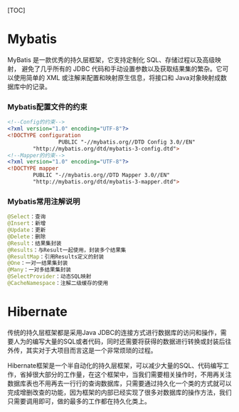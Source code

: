 [TOC]

# Mybatis

MyBatis 是一款优秀的持久层框架，它支持定制化 SQL、存储过程以及高级映射， 避免了几乎所有的 JDBC 代码和手动设置参数以及获取结果集的繁杂。它可以使用简单的 XML 或注解来配置和映射原生信息，将接口和 Java对象映射成数据库中的记录。

### Mybatis配置文件的约束

```xml
<!--Config的约束-->
<?xml version="1.0" encoding="UTF-8"?>
<!DOCTYPE configuration 
				PUBLIC "-//mybatis.org//DTD Config 3.0//EN"
        "http://mybatis.org/dtd/mybatis-3-config.dtd">
<!--Mapper的约束-->
<?xml version="1.0" encoding="UTF-8"?>
<!DOCTYPE mapper 
        PUBLIC "-//mybatis.org//DTD Mapper 3.0//EN"
        "http://mybatis.org/dtd/mybatis-3-mapper.dtd">
```

### Mybatis常用注解说明

```java
@Select：查询
@Insert：新增
@Update：更新
@Delete：删除
@Result：结果集封装
@Results：与Result一起使用，封装多个结果集
@ResultMap：引用Results定义的封装
@One：一对一结果集封装
@Many：一对多结果集封装
@SelectProvider：动态SQL映射
@CacheNamespace：注解二级缓存的使用
```

# **Hibernate**

传统的持久层框架都是采用Java JDBC的连接方式进行数据库的访问和操作，需要人为的编写大量的SQL或者代码，同时还需要将获得的数据进行转换或封装后往外传，其实对于大项目而言这是一个非常烦琐的过程。

Hibernate框架是一个半自动化的持久层框架，可以减少大量的SQL、代码编写工作，省掉很大部分的工作量，在这个框架中，当我们需要相关操作时，不用再关注数据库表也不用再去一行行的查询数据库，只需要通过持久化一个类的方式就可以完成增删改查的功能，因为框架的内部已经实现了很多对数据库的操作方法，我们只需要调用即可，做的最多的工作都在持久化类上。